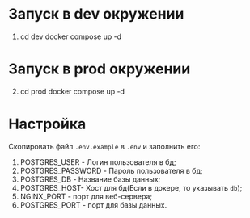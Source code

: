 # Запуск в dev окружении
1) cd dev
docker compose up -d

# Запуск в prod окружении
2) cd prod
docker compose up -d

# Настройка
Скопировать файл `.env.example` в `.env` и заполнить его:

1. POSTGRES_USER - Логин пользователя в бд;
2. POSTGRES_PASSWORD - Пароль пользователя в бд;
3. POSTGRES_DB - Название базы данных;
4. POSTGRES_HOST- Хост для бд(Если в докере, то указывать `db`);
5. NGINX_PORT - порт для веб-сервера;
7. POSTGRES_PORT - порт для базы данных.